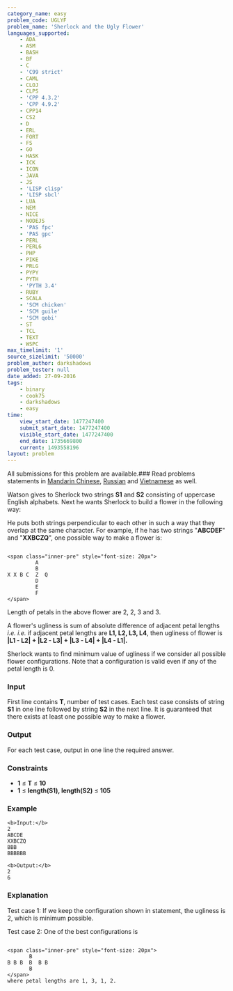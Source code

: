 ```yaml
---
category_name: easy
problem_code: UGLYF
problem_name: 'Sherlock and the Ugly Flower'
languages_supported:
    - ADA
    - ASM
    - BASH
    - BF
    - C
    - 'C99 strict'
    - CAML
    - CLOJ
    - CLPS
    - 'CPP 4.3.2'
    - 'CPP 4.9.2'
    - CPP14
    - CS2
    - D
    - ERL
    - FORT
    - FS
    - GO
    - HASK
    - ICK
    - ICON
    - JAVA
    - JS
    - 'LISP clisp'
    - 'LISP sbcl'
    - LUA
    - NEM
    - NICE
    - NODEJS
    - 'PAS fpc'
    - 'PAS gpc'
    - PERL
    - PERL6
    - PHP
    - PIKE
    - PRLG
    - PYPY
    - PYTH
    - 'PYTH 3.4'
    - RUBY
    - SCALA
    - 'SCM chicken'
    - 'SCM guile'
    - 'SCM qobi'
    - ST
    - TCL
    - TEXT
    - WSPC
max_timelimit: '1'
source_sizelimit: '50000'
problem_author: darkshadows
problem_tester: null
date_added: 27-09-2016
tags:
    - binary
    - cook75
    - darkshadows
    - easy
time:
    view_start_date: 1477247400
    submit_start_date: 1477247400
    visible_start_date: 1477247400
    end_date: 1735669800
    current: 1493558196
layout: problem
---
```

All submissions for this problem are available.###  Read problems statements in [Mandarin Chinese](http://www.codechef.com/download/translated/COOK75/mandarin/UGLYF.pdf), [Russian](http://www.codechef.com/download/translated/COOK75/russian/UGLYF.pdf) and [Vietnamese](http://www.codechef.com/download/translated/COOK75/vietnamese/UGLYF.pdf) as well.

Watson gives to Sherlock two strings **S1** and **S2** consisting of uppercase English alphabets. Next he wants Sherlock to build a flower in the following way:

He puts both strings perpendicular to each other in such a way that they overlap at the same character. For example, if he has two strings "**ABCDEF**" and "**XXBCZQ**", one possible way to make a flower is:

 ```

<span class="inner-pre" style="font-size: 20px">
          A
          B 
X X B C  Z  Q
          D
          E
          F
</span>

```
Length of petals in the above flower are 2, 2, 3 and 3.

A flower's ugliness is sum of absolute difference of adjacent petal lengths _i.e._ _i.e._ if adjacent petal lengths are **L1, L2, L3, L4**, then ugliness of flower is **|L1 - L2| + |L2 - L3| + |L3 - L4| + |L4 - L1|.**

Sherlock wants to find minimum value of ugliness if we consider all possible flower configurations. Note that a configuration is valid even if any of the petal length is 0.

### Input

First line contains **T**, number of test cases. Each test case consists of string **S1** in one line followed by string **S2** in the next line. It is guaranteed that there exists at least one possible way to make a flower.

### Output

For each test case, output in one line the required answer.

### Constraints

- **1** ≤ **T** ≤ **10**
- **1** ≤ **length(S1), length(S2)** ≤ **105**

### Example

```
<b>Input:</b>
2
ABCDE
XXBCZQ
BBB
BBBBBB

<b>Output:</b> 
2
6

```
### Explanation

Test case 1:
If we keep the configuration shown in statement, the ugliness is 2, which is minimum possible. 

Test case 2:
One of the best configurations is

```

<span class="inner-pre" style="font-size: 20px">
       B 
B B B  B  B B
       B
</span>
where petal lengths are 1, 3, 1, 2.

```